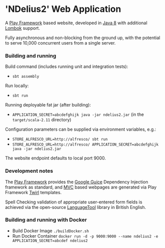 # 'NDelius2' Web Application

A [Play Framework](https://www.playframework.com/) based website, developed in [Java 8](http://www.oracle.com/technetwork/java/javase/8-whats-new-2157071.html) with additional [Lombok](https://projectlombok.org/features/all) support.

Fully asynchronous and non-blocking from the ground up, with the potential to serve 10,000 concurrent users from a single server.

### Building and running

Build command (includes running unit and integration tests):

- `sbt assembly`

Run locally:

- `sbt run`

Running deployable fat jar (after building):

- `APPLICATION_SECRET=abcdefghijk java -jar ndelius2.jar` (in the `target/scala-2.11` directory)

Configuration parameters can be supplied via environment variables, e.g.:

- `STORE_ALFRESCO_URL=http://alfresco/ sbt run`
- `STORE_ALFRESCO_URL=http://alfresco/ APPLICATION_SECRET=abcdefghijk java -jar ndelius2.jar`

The website endpoint defaults to local port 9000.

### Development notes

The [Play Framework](https://www.playframework.com/) provides the [Google Guice](https://github.com/google/guice/wiki/Motivation) Dependency Injection framework as standard, and [MVC](https://en.wikipedia.org/wiki/Model%E2%80%93view%E2%80%93controller) based webpages are generated via Play Framework [Twirl](https://www.playframework.com/documentation/2.5.x/ScalaTemplates) templates.

Spell Checking validation of appropriate user-entered form fields is achieved via the open-source [LanguageTool](https://www.languagetool.org/) library in British English.

### Building and running with Docker

- Build Docker Image `./buildDocker.sh`
- Run Docker Container `docker run -d -p 9000:9000 --name ndelius2 -e APPLICATION_SECRET=abcdef ndelius2`
